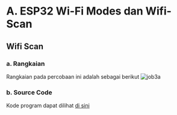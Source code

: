 # A. ESP32 Wi-Fi Modes dan Wifi-Scan

## Wifi Scan

### a. Rangkaian
Rangkaian pada percobaan ini adalah sebagai berikut
![job3a](https://github.com/iamanisaamalia/sistemembedded/assets/147674408/a37af924-187d-41d9-8d78-a6316d5a189b)

### b. Source Code
Kode program dapat dilihat <a href="https://github.com/iamanisaamalia/sistemembedded/blob/main/jobsheet%203/a.%20Wifi%20Scan/wifi_scan/wifi_scan.ino">di sini</a>
